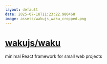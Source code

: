 ```yaml
---
layout: default
date: 2025-07-18T11:23:22.980468
image: assets/wakujs_waku_cropped.png
---
```


# [wakujs/waku](https://github.com/wakujs/waku)

minimal React framework for small web projects
